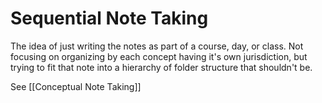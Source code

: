 # Sequential Note Taking

The idea of just writing the notes as part of a course, day, or class. Not focusing on organizing by each concept having it's own jurisdiction, but trying to fit that note into a hierarchy of folder structure that shouldn't be.  

See [[Conceptual Note Taking]]